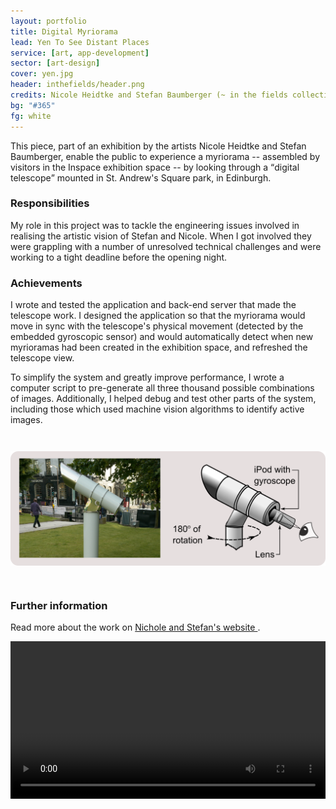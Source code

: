 ```yaml
---
layout: portfolio
title: Digital Myriorama
lead: Yen To See Distant Places
service: [art, app-development]
sector: [art-design]
cover: yen.jpg
header: inthefields/header.png
credits: Nicole Heidtke and Stefan Baumberger (~ in the fields collective),  Dr Mariza Dima, Dr Mark Wright and Mark Daniels.
bg: "#365"
fg: white
---
```


  <div class="row">
  <div class="col-sm-8">
    <p class="lead">
      This piece, part of an exhibition by the artists Nicole Heidtke and Stefan Baumberger, enable the public to experience a myriorama -- assembled by visitors in the Inspace exhibition space -- by looking through a <q>digital telescope</q> mounted in St. Andrew's Square park, in Edinburgh.
    </p>
    <h3>Responsibilities</h3>
    <p>
      My role in this project was to tackle the engineering issues involved in realising the artistic vision of Stefan and Nicole. When I got involved they were grappling with a number of unresolved technical challenges and were working to a tight deadline before the opening night.
    </p>
    <h3>Achievements</h3>
    <p>
      I wrote and tested the application and back-end server that made the telescope work. I designed the application so that the myriorama would move in sync with the telescope's physical movement (detected by the embedded gyroscopic sensor) and would automatically detect when new myrioramas had been created in the exhibition space, and refreshed the telescope view. 
    </p>
    <p>
      To simplify the system and greatly improve performance, I wrote a computer script to pre-generate all three thousand possible combinations of images. Additionally, I helped debug and test other parts of the system, including those which used machine vision algorithms to identify active images.
    </p>
    <img style="margin: 2em 0 2em 0" class="col-xs-12 col-md-12" src="/img/inthefields/telescope-wide.png">
    <h3>Further information</h3>
    <p>Read more about the work on <a href="http://www.in-the-fields.org/exhibit/yen-to-see-distant-places/" target="_blank">Nichole and Stefan's website <i class="fa fa-external-link"></i></a>.
    </p> 
  </div>

  <div class="col-sm-4">
    <video width="100%" height="auto" controls>
      <source src="/img/inthefields/inthefields.mp4" type="video/mp4">
      <source src="/img/inthefields/inthefields.ogv" type="video/ogg">
    Your browser does not support the video tag.
    </video> 
  </div>
